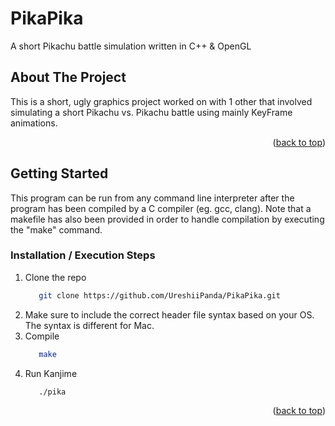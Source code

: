 # PikaPika

A short Pikachu battle simulation written in C++ &amp; OpenGL


<a name="readme-top"></a>

<!-- kanjime gif -->




<!-- ABOUT THE PROJECT -->
## About The Project

This is a short, ugly graphics project worked on with 1 other that involved simulating a short Pikachu vs. Pikachu battle using mainly KeyFrame animations.

<p align="right">(<a href="#readme-top">back to top</a>)</p>


<!-- GETTING STARTED -->
## Getting Started

This program can be run from any command line interpreter after the program has been compiled
by a C compiler (eg. gcc, clang). Note that a makefile has also been provided in order to
handle compilation by executing the "make" command.


### Installation / Execution Steps

1. Clone the repo
   ```sh
      git clone https://github.com/UreshiiPanda/PikaPika.git
   ```
2. Make sure to include the correct header file syntax based on your OS. The syntax is different for Mac.
4. Compile
   ```sh
      make
   ```
5. Run Kanjime
   ```sh
      ./pika
   ```


<p align="right">(<a href="#readme-top">back to top</a>)</p>


